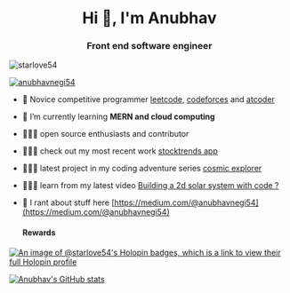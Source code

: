 <h1 align="center">Hi 👋, I'm Anubhav</h1>

<h3 align="center"> Front end software engineer</h3>

<p align="left"> <img src="https://komarev.com/ghpvc/?username=starlove54&label=Profile%20views&color=0e75b6&style=flat" alt="starlove54" /> </p>


<p align="left"> <a href="https://twitter.com/anubhavnegi54" target="blank"><img src="https://img.shields.io/twitter/follow/anubhavnegi54?logo=twitter&style=for-the-badge" alt="anubhavnegi54" /></a> </p>

- 🔭 Novice competitive programmer [leetcode](https://leetcode.com/anubhavnegi54/), [codeforces](https://codeforces.com/profile/starlove) and [atcoder](https://atcoder.jp/users/starlove)

- 🌱 I’m currently learning **MERN and cloud computing**

- 🧑🏽‍💻 open source enthusiasts and contributor  
- 🧑🏽‍💻 check out my most recent work [stocktrends app](https://github.com/starlove54/stocktrends)  
- 🧑🏽‍💻 latest project in my coding adventure series [cosmic explorer](https://github.com/starlove54/cosmic-explorer)  
- 🧑🏽‍💻 learn from my latest video [Building a 2d solar system with code ?](https://www.youtube.com/shorts/-ooxfjTU_Gg)  

<!-- - 👨‍💻 Some cool projects are available at [https://anubhavnegi.com/projects](https://anubhavnegi.com/projects) -->

- 📝 I rant about stuff here [https://medium.com/@anubhavnegi54](https://medium.com/@anubhavnegi54)

  <h4>Rewards</h4>

[![An image of @starlove54's Holopin badges, which is a link to view their full Holopin profile](https://holopin.me/starlove54)](https://holopin.io/@starlove54)

[![Anubhav's GitHub stats](https://github-readme-stats.vercel.app/api?username=starlove54)](https://github.com/starlove54/github-readme-stats)



